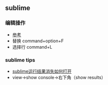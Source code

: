 ## sublime


### 编辑操作
- [参考](https://gist.github.com/lucifr/1208100)
- 替换 command+option+F
- 选择行 command+L


### sublime tips
- [sublime运行结果消失如何打开](https://blog.csdn.net/qq_39555655/article/details/80579116)
- view->show console->右下角（show results）